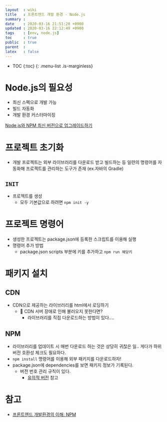 ```yaml
---
layout  : wiki
title   : 프론트엔드 개발 환경 - Node.js 
summary : 
date    : 2020-03-16 21:51:20 +0900
updated : 2020-03-16 22:12:49 +0900
tags    : [env, node.js]
toc     : true
public  : true
parent  : 
latex   : false
---
```

* TOC
{:toc}
{: .menu-list .is-marginless}


# Node.js의 필요성 

- 최신 스펙으로 개발 가능
- 빌드 자동화
- 개발 환경 커스터마이징

[Node.js와 NPM 최신 버전으로 업그레이드하기](https://velopert.com/1351) 

# 프로젝트 초기화 
- 개발 프로젝트는 외부 라이브러리를 다운로드 받고 빌드하는 등 일련의 명령어를 자동화해 프로젝트를 관리하는 도구가 존재 (ex.자바의 Gradle) 
  
## `INIT`
- 프로젝트를 생성 
  - 모두 기본값으로 하려면 `npm init -y` 

# 프로젝트 명령어
- 생성한 프로젝트는 package.json에 등록한 스크립트를 이용해 실행
- 명령어 추가 방법
  - package.json scripts 부분에 키를 추가하고 `npm run 해당키`  
    
# 패키지 설치 
  
## CDN
- CDN으로 제공하는 라이브러리를 html에서 로딩하기 
  - 🤔 CDN 서버 장애로 인해 불러오지 못한다면? 
    - 라이브러리를 직접 다운로드하는 방법이 있다....

## NPM
- 라이브러리를 업데이트 시 매번 다운로드 하는 것은 상당히 귀찮은 일.. 게다가 하위 버전 호환성 체크도 필요하다. 
- `npm install` 명령어를 이용해 외부 패키지를 다운로드하자! 
- package.json에 dependencies를 보면 패키지 정보가 기록된다. 
    - 버전 번호 관리 규칙이 있다. 
        - [유의적 버전](https://semver.org/lang/ko/) 참고

# 참고
- [프론트엔드 개발환경의 이해: NPM](http://jeonghwan-kim.github.io/series/2019/12/09/frontend-dev-env-npm.html)
